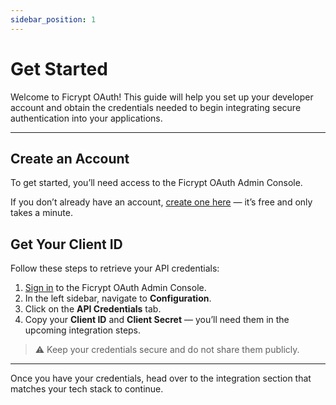 ```yaml
---
sidebar_position: 1
---
```

# Get Started

Welcome to Ficrypt OAuth! This guide will help you set up your developer account and obtain the credentials needed to begin integrating secure authentication into your applications.

---

## Create an Account

To get started, you’ll need access to the Ficrypt OAuth Admin Console.

If you don’t already have an account, [create one here](https://oauth.admin.ficrypt.com/sign-up) — it’s free and only takes a minute.

## Get Your Client ID

Follow these steps to retrieve your API credentials:

1. [Sign in](https://oauth.admin.ficrypt.com) to the Ficrypt OAuth Admin Console.
2. In the left sidebar, navigate to **Configuration**.
3. Click on the **API Credentials** tab.
4. Copy your **Client ID** and **Client Secret** — you’ll need them in the upcoming integration steps.

> ⚠️ Keep your credentials secure and do not share them publicly.

---

Once you have your credentials, head over to the integration section that matches your tech stack to continue.